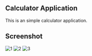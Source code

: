 ## Calculator Application

This is an simple calculator application.

## Screenshot

![1](https://github.com/masudncse/react-calculator-example/blob/master/screenshot/1.jpg)
![2](https://github.com/masudncse/react-calculator-example/blob/master/screenshot/2.jpg)
![3](https://github.com/masudncse/react-calculator-example/blob/master/screenshot/3.jpg)
